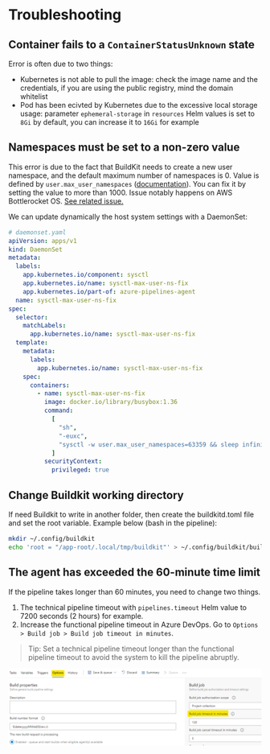 # Troubleshooting

## Container fails to a `ContainerStatusUnknown` state

Error is often due to two things:

- Kubernetes is not able to pull the image: check the image name and the credentials, if you are using the public registry, mind the domain whitelist
- Pod has been ecivted by Kubernetes due to the excessive local storage usage: parameter `ephemeral-storage` in `resources` Helm values is set to `8Gi` by default, you can increase it to `16Gi` for example

## Namespaces must be set to a non-zero value

This error is due to the fact that BuildKit needs to create a new user namespace, and the default maximum number of namespaces is 0. Value is defined by `user.max_user_namespaces` ([documentation](https://man7.org/linux/man-pages/man7/namespaces.7.html)). You can fix it by setting the value to more than 1000. Issue notably happens on AWS Bottlerocket OS. [See related issue.](https://github.com/clemlesne/azure-pipelines-agent/issues/19)

We can update dynamically the host system settings with a DaemonSet:

```yaml
# daemonset.yaml
apiVersion: apps/v1
kind: DaemonSet
metadata:
  labels:
    app.kubernetes.io/component: sysctl
    app.kubernetes.io/name: sysctl-max-user-ns-fix
    app.kubernetes.io/part-of: azure-pipelines-agent
  name: sysctl-max-user-ns-fix
spec:
  selector:
    matchLabels:
      app.kubernetes.io/name: sysctl-max-user-ns-fix
  template:
    metadata:
      labels:
        app.kubernetes.io/name: sysctl-max-user-ns-fix
    spec:
      containers:
        - name: sysctl-max-user-ns-fix
          image: docker.io/library/busybox:1.36
          command:
            [
              "sh",
              "-euxc",
              "sysctl -w user.max_user_namespaces=63359 && sleep infinity",
            ]
          securityContext:
            privileged: true
```

## Change Buildkit working directory

If need Buildkit to write in another folder, then create the buildkitd.toml file and set the root variable. Example below (bash in the pipeline):

```bash
mkdir ~/.config/buildkit
echo 'root = "/app-root/.local/tmp/buildkit"' > ~/.config/buildkit/buildkitd.toml
```

## The agent has exceeded the 60-minute time limit

If the pipeline takes longer than 60 minutes, you need to change two things.

1. The technical pipeline timeout with `pipelines.timeout` Helm value to 7200 seconds (2 hours) for example.
2. Increase the functional pipeline timeout in Azure DevOps. Go to `Options > Build job > Build job timeout in minutes`.

> Tip: Set a technical pipeline timeout longer than the functional pipeline timeout to avoid the system to kill the pipeline abruptly.

![AzureDevOps](./docs/build-job-timeout-in-minutes.png)
